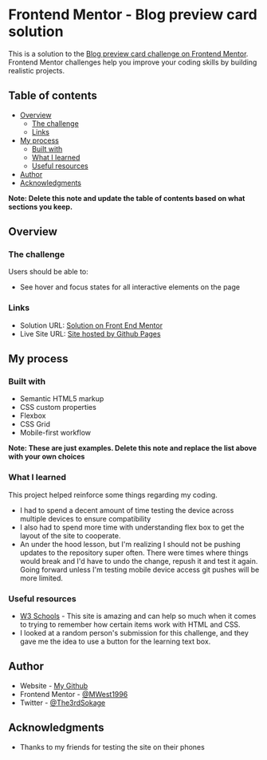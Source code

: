 # Frontend Mentor - Blog preview card solution

This is a solution to the [Blog preview card challenge on Frontend Mentor](https://www.frontendmentor.io/challenges/blog-preview-card-ckPaj01IcS). Frontend Mentor challenges help you improve your coding skills by building realistic projects. 

## Table of contents

- [Overview](#overview)
  - [The challenge](#the-challenge)
  - [Links](#links)
- [My process](#my-process)
  - [Built with](#built-with)
  - [What I learned](#what-i-learned)
  - [Useful resources](#useful-resources)
- [Author](#author)
- [Acknowledgments](#acknowledgments)

**Note: Delete this note and update the table of contents based on what sections you keep.**

## Overview

### The challenge

Users should be able to:

- See hover and focus states for all interactive elements on the page

### Links

- Solution URL: [Solution on Front End Mentor](https://www.frontendmentor.io/solutions/blog-card-preview-EDkDcO9m28)
- Live Site URL: [Site hosted by Github Pages](https://mwest1996.github.io/BlogCard/)

## My process

### Built with

- Semantic HTML5 markup
- CSS custom properties
- Flexbox
- CSS Grid
- Mobile-first workflow

**Note: These are just examples. Delete this note and replace the list above with your own choices**

### What I learned

This project helped reinforce some things regarding my coding.
- I had to spend a decent amount of time testing the device across multiple devices to ensure compatibility
- I also had to spend more time with understanding flex box to get the layout of the site to cooperate. 
- An under the hood lesson, but I'm realizing I should not be pushing updates to the repository super often. There were times where things would break and I'd have to undo the change, repush it and test it again. Going forward unless I'm testing mobile device access git pushes will be more limited.

### Useful resources

- [W3 Schools](https://www.w3schools.com/#gsc.tab=0) - This site is amazing and can help so much when it comes to trying to remember how certain items work with HTML and CSS.
- I looked at a random person's submission for this challenge, and they gave me the idea to use a button for the learning text box.


## Author

- Website - [My Github](https://github.com/MWest1996/)
- Frontend Mentor - [@MWest1996](https://www.frontendmentor.io/profile/MWest1996)
- Twitter - [@The3rdSokage](https://www.twitter.com/The3rdSokage)

## Acknowledgments

- Thanks to my friends for testing the site on their phones

